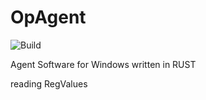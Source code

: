 # OpAgent
![Build](https://github.com/SmuSmu/OpAgent/workflows/Rust/badge.svg)

Agent Software for Windows written in RUST

reading RegValues
